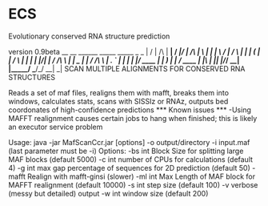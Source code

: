 ECS
===

Evolutionary conserved RNA structure prediction

 version 0.9beta
	 __  __          ______    _____  _____          _   _
	|  \/  |   /\   |  ____|  / ____|/ ____|   /\   | \ | |
	| \  / |  /  \  | |__    | (___ | |       /  \  |  \| |
	| |\/| | / /\ \ |  __|    \___ \| |      / /\ \ | . ` |
	| |  | |/ ____ \| |       ____) | |____ / ____ \| |\  |
	|_|  |_/_/    \_\_|      |_____/ \_____/_/    \_\_| \_|
	 SCAN MULTIPLE ALIGNMENTS FOR CONSERVED RNA STRUCTURES

Reads a set of maf files, realigns them with mafft, breaks them into windows,
calculates stats, scans with SISSIz or RNAz, outputs bed coordonates of high-confidence predictions
*** Known issues ***
-Using MAFFT realignment causes certain jobs to hang when finished; this is likely an executor service problem

Usage:     java -jar MafScanCcr.jar [options] -o output/directory -i input.maf (last parameter must be -i)
Options:
  -bs int       Block Size for splitting large MAF blocks (default 5000)
  -c  int       number of CPUs for calculations (default 4)
  -g  int       max gap percentage of sequences for 2D prediction (default 50)
  -mafft        Realign with mafft-ginsi (slower)
  -ml int       Max Length of MAF block for MAFFT realignment (default 10000)
  -s  int       step size (default 100)
  -v            verbose (messy but detailed) output
  -w  int       window size (default 200)
